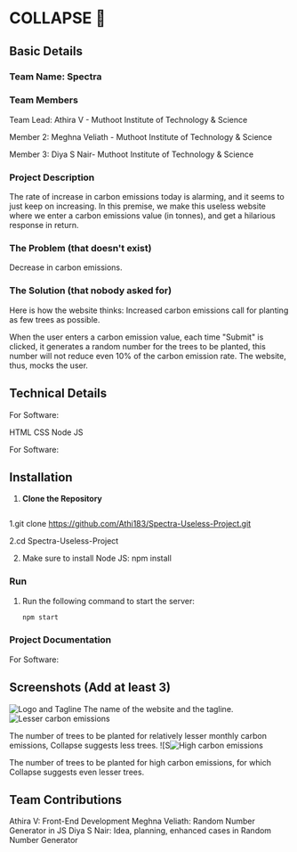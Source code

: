 # COLLAPSE 🎯
## Basic Details
### Team Name: Spectra                    
  
### Team Members
Team Lead: Athira V - Muthoot Institute of Technology &  Science                                                                                                                                                                                
  
Member 2: Meghna Veliath - Muthoot Institute of Technology &  Science                   
  
Member 3: Diya S Nair- Muthoot Institute of Technology &  Science  

### Project Description
The rate of increase in carbon emissions today is alarming, and it seems to just keep on increasing. In this premise, we make this useless website where we enter a carbon emissions value (in tonnes), and get a hilarious response in return.                               

### The Problem (that doesn't exist)
Decrease in carbon emissions.

### The Solution (that nobody asked for)
Here is how the website thinks:
Increased carbon emissions call for planting as few trees as possible.                                  
  
  
When the user enters a carbon emission value, each time "Submit" is clicked, it generates a random number for the trees to be planted, this number will not reduce even 10% of the carbon emission rate. The website, thus, mocks the user. 
## Technical Details
For Software:

HTML
CSS
Node JS                                     
                                    
  
For Software:

## Installation                    
  

1. **Clone the Repository**  
   ```bash
  1.git clone https://github.com/Athi183/Spectra-Useless-Project.git                                                   
  
   2.cd Spectra-Useless-Project                                                        
                       
2. Make sure to install Node JS:
   npm install


### Run

1. Run the following command to start the server:
   ```bash
   npm start
   

### Project Documentation
For Software:

## Screenshots (Add at least 3)
![Logo and Tagline](https://github.com/user-attachments/assets/eb44d046-837e-4900-afbc-af5c1fcb3a27)
The name of the website and the tagline.                                                                                                                     
![Lesser carbon emissions](https://github.com/user-attachments/assets/58d7dc7e-39cc-4164-a6fe-76c14a3b85c2)

The number of trees to be planted for relatively lesser monthly carbon emissions, Collapse suggests less trees. 
![S![High carbon emissions](https://github.com/user-attachments/assets/61a984b8-aa89-45bb-ba70-a25a32b0cfa3)

The number of trees to be planted for high carbon emissions, for which Collapse suggests even lesser trees.


## Team Contributions
Athira V: Front-End Development
Meghna Veliath: Random Number Generator in JS
Diya S Nair: Idea, planning, enhanced cases in Random Number Generator
